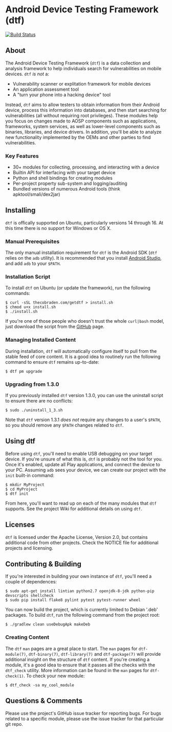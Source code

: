 Android Device Testing Framework (dtf)
======================================

[![Build Status](https://travis-ci.org/jakev/dtf.svg?branch=dev)](https://travis-ci.org/jakev/dtf)

About
-----
The Android Device Testing Framework (`dtf`) is a data collection and analysis framework to help individuals search for vulnerabilities on mobile devices. `dtf` _is not_ a:

* Vulnerability scanner or explitation framework for mobile devices
* An application assessment tool
* A "turn your phone into a hacking device" tool

Instead, `dtf` aims to allow testers to obtain information from their Android device, process this information into databases, and then start searching for vulnerabilities (all without requiring root privileges). These modules help you focus on changes made to AOSP components such as applications, frameworks, system services, as well as lower-level components such as binaries, libraries, and device drivers. In addition, you'll be able to analyze new functionality implemented by the OEMs and other parties to find vulnerabilities.

### Key Features
* 30+ modules for collecting, processing, and interacting with a device
* Builtin API for interfacing with your target device
* Python and shell bindings for creating modules
* Per-project property sub-system and logging/auditing
* Bundled versions of numerous Android tools (think apktool/smali/dex2jar)

Installing
----------
`dtf` is offically supported on Ubuntu, particularly versions 14 through 16. At this time there is no support for Windows or OS X.

### Manual Prerequisites
The only manual installation requirement for `dtf` is the Android SDK (`dtf` relies on the `adb` utility). It is recommended that you install [Android Studio](https://developer.android.com/studio/install.html), and add `adb` to your `$PATH`.

### Installation Script
To install `dtf` on Ubuntu (or update the framework), run the following commands:

    $ curl -sSL thecobraden.com/getdtf > install.sh
    $ chmod u+x install.sh
    $ ./install.sh

If you're one of those people who doesn't trust the whole `curl|bash` model, just download the script from the [GitHub](https://github.com/android-dtf/dtf/blob/dev/installscript/install.sh) page.

### Managing Installed Content
During installation, `dtf` will automatically configure itself to pull from the stable feed of core content. It is a good idea to routinely run the following command to ensure `dtf` remains up-to-date:

    $ dtf pm upgrade

### Upgrading from 1.3.0
If you previously installed `dtf` version 1.3.0, you can use the uninstall script to ensure there are no conflicts:

    $ sudo ./uninstall_1_3.sh

Note that `dtf` version 1.3.1 *does not* require any changes to a user's `$PATH`, so you should remove any `$PATH` changes related to `dtf`.

Using dtf
---------
Before using `dtf`, you'll need to enable USB debugging on your target device. If you're unsure of what this is, `dtf` is probably not the tool for you. Once it's enabled, update all Play applications, and connect the device to your PC. Assuming `adb` sees your device, we can create our project with the `init` built-in command:

    $ mkdir MyProject
    $ cd MyProject
    $ dtf init

From here, you'll want to read up on each of the many modules that `dtf` supports. See the project Wiki for additional details on using `dtf`.

Licenses
--------
`dtf` is licensed under the Apache License, Version 2.0, but contains additional code from other projects.  Check the NOTICE file for additional projects and licensing.

Contributing & Building
-----------------------
If you're interested in building your own instance of `dtf`, you'll need a couple of dependences:

    $ sudo apt-get install lintian python2.7 openjdk-8-jdk python-pip devscripts shellcheck
    $ sudo pip install flake8 pylint pytest pytest-runner wheel

You can now build the project, which is currently limited to Debian '.deb' packages. To build `dtf`, run the following command from the project root:

    $ ./gradlew clean useDebugApk makeDeb

### Creating Content
The `dtf` `man` pages are a great place to start. The `man` pages for `dtf-module(7)`, `dtf-binary(7)`, `dtf-library(7)` and `dtf-package(7)` will provide additional insight on the structure of `dtf` content. If you're creating a module, it's a good idea to ensure that it passes all the checks with the `dtf_check` utility. More information can be found in the `man` pages for `dtf-check(1)`. To check your new module:

    $ dtf_check -sa my_cool_module

Questions & Comments
--------------------
Please use the project's GitHub issue tracker for reporting bugs. For bugs related to a specific module, please use the issue tracker for that particular git repo.

